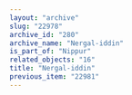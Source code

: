```yaml
---
layout: "archive"
slug: "22978"
archive_id: "280"
archive_name: "Nergal-iddin"
is_part_of: "Nippur"
related_objects: "16"
title: "Nergal-iddin"
previous_item: "22981"
---
```

